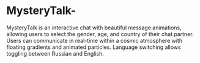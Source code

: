 # MysteryTalk-
MysteryTalk is an interactive chat with beautiful message animations, allowing users to select the gender, age, and country of their chat partner. Users can communicate in real-time within a cosmic atmosphere with floating gradients and animated particles. Language switching allows toggling between Russian and English.
